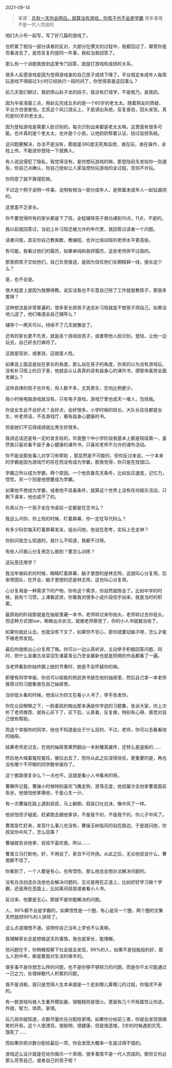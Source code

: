 2021-09-14

> 来源：[总有一天你会明白，就算没有游戏，你孩子也不会是学霸](http://mp.weixin.qq.com/s?__biz=MzU0MjYwNDU2Mw==&mid=2247500985&idx=2&sn=d23c3193fa1a6351151c86871f52a1a0&chksm=fb1aa8c5cc6d21d3a0253036b8e6aa2e1e20ff60ca84a0fb2a338f7f6dfba3820c32de1b7c9b&scene=27#wechat_redirect)
> 很多事情不是一代人完成的

咱们大小号一起写，写了好几篇的游戏了。  

  

也积累了相当一部分读者的反对，大部分在撰文的过程中，我都回过了，甭管你是否看进去了，是否反复的提同一件事，我权当我回答了。

  

那么有一个话题我放到这里专门回答，就是打游戏和成绩的关系。  

  

很多人反感游戏是因为觉得游戏害的自己孩子成绩下降了。平台规定未成年人每周玩游戏不得超过3小时已经执行一段时间了，你觉得真是这回事么？  

  

前几天我们聊过，我奶常山赵子龙的段子。我没有打错字，不是我乃，是我奶。  

  

因为半夜凌晨三点，用赵云完成五杀的是一个60岁的老太太。随着网友的质疑，平台方也很害怕，尤其这个风口浪尖上，于是调出系统，反复查验，回头发现，真的是60岁的老太太。

  

因为登陆游戏是需要人脸识别的，每次识别出来都是老太太嘛。这里面有很多可能，也许真的是个老太太，也许是个小孩，让他奶奶帮着认证，绕过监控系统。

  

这问题要解决，办法不是没有，那就是360度无死角监控，谁在玩，谁在操作，全程上传。不能说你登陆一下就换人。  

  

有人说这侵犯了隐私，我觉得没有。是你想玩游戏的嘛，那登陆前先发给你一则通告，你自己点确认，你自己授权让人家监控你玩游戏的全过程，否则不许玩。  

  

你同意了就不算侵犯嘛。

  

不过这个例子说明一件事，说明有相当一部分成年人，是帮着未成年人一起钻漏洞的。  

  

这里面不乏家长。  

  

你不要觉得所有的家长都是下了班，全程辅导孩子做功课到10点，11点，不是的。

  

我以前就回答过，当初上补习班还被允许的年代里，我回答过读者一个问题。

  

读者问我，其实你自己教奥数，教编程，也许比培训班的老师水平更高些。

  

有可能，我看过他们的履历，如果单纯和我拼履历，这些老师拼不过我的。  

  

那我把孩子交给他们，自己负责接送，是因为信任他们长期精耕一线，擅长这个么？  

  

是，也不全是。

  

很大程度上是因为我懒得教。说实话我也不乐意自己除了工作就是教孩子，那我多累呀？  

  

这种想法是非常普遍的，很多家长把孩子送去补习班就是不想孩子烦自己。如果没地儿送了，他们难道会自己辅导么？

  

辅导个一两天可以，持续不了几天就懈怠了。

  

还有的家长更不负责，就是丢个游戏给孩子，或者帮他人脸识别，登陆，让他一边玩去，自己好去打麻将了。

  

这就是现状，或者说，这就是人性。

  

如果说上面这是站在家长的角度，那么站在孩子的角度，你真的以为没有游戏玩，没有补习班上的日子里，他就会认认真真的读有益身心的课外书，德智体美劳全面发展么？  

  

这样自律的孩子也许有，但人数不多，尤其男生，恐怕比例更少。  

  

我小时候电脑游戏就没有，只有电子游戏，游戏厅里也成天一堆人，包括我。  

  

你说女生会不会好点？会好点，会好很多。小学时候的班长，大队长往往都是女生，听老师话，不去游戏厅，看有益身心健康的书。  

  

但是她们不见得成绩就比男生好很多。

  

我讲这话还是有一定的发言权的，毕竟整个中小学阶段我基本上都是班级第一，虽然我只喜欢看不益于身心健康的课外书，只喜欢老师不允许的课外活动。  

  

你不能说那些事儿对学习有帮助 ，那显然是不可能的，但你反过来说，一个本来的学霸是因为游戏厅的存在而没有成为学霸，那我觉得，你只是在找借口。  

  

学霸之所以成为学霸，两个原因。一个他具备先天条件，比如反应速度，记忆力，悟性，另一个则是他想要成为学霸。  

  

如果他不想成为学霸，或者他不具备条件，就算这个世界上没有任何娱乐活动，只剩下课本，他也成不了的。

  

你真以为一个孩子坐在书桌前一定都是在念书么？  

  

我这么问你，你上班的时候，盯着屏幕，你一定在写代码么？

  

有多少码农每天盯着屏幕发呆，组长问他，他说在思考，实际上在走神？

  

你别问我怎么知道的，我什么不知道，我都干过呀。  

  

有些人问我心分复用怎么做到？要怎么训练？  

  

这玩意还用学？

  

我当年做码农的时候，眼睛盯着屏幕，脑子里想的是林志玲，这就叫心分复用。后来带团队，在开会，脑子里想的还是林志玲，这也叫心分复用。

  

心分复用是一种需求下的产物，你有这个需求，你自然就练会了。比如中学的时候，我有个习惯，上课看武侠，你看我对很多小说片段信手拈来，就是当时的积累。

  

最原始的阶段那就是在抽屉里藏一本书，老师转过来你抬头，老师转过去你低头。但这种方式很low，稍微出点状况，就被老师察觉了，你的小人书就被没收了。

  

如果你就此认怂，也就没有下文了，如果你不甘心，那你就要动脑子呀，怎么才能不被老师发现。  

  

最后你就练出心分复用了嘛。你可以一边认真听讲，主动举手积极回答问题，同时，把什么金庸古龙梁羽生诸葛青云乃至金庸新也就是阳朔的作品都看了一遍。  

  

当老师看到你始终跟上她的节奏时，她是不会怀疑你的嘛。  

  

即便有同学举报，你也可以偷偷的把武侠书放在他的抽屉里，然后自己拿一本老师推荐过的习题集放在自己抽屉里。

  

当你低头看的时候，他误以为你又在看小人书了，举手告发你。

  

你在众目睽睽之下，一脸委屈的掏出那本满是你字迹的习题集，告诉大家，你上次听了老师推荐，就有心买下了，买下后，认真看，反复做，特别有心得，感觉对自己很有帮助。

  

而这个举报你的同学，他也不知道是出于什么目的，不过，老师，你可以去看看他的抽屉。

  

结果老师走过去，在他的抽屉里果然翻出一本射雕英雄传，还特么是盗版的......

  

然后他大喊着冤枉冤枉，被拉出去了，而你从此之后深得信任，更重要的是，再也没有哪个不开眼的同学敢举报你了。  

  

这个套路很复杂么？一点也不。这就是看小人书看来的呀。  

  

曹瞒传记载，曹操小时候特别喜欢飞鹰走狗，游荡无度，他叔屡次去他爹曹嵩面前告状，他很怕他爹揍他，于是心生一计。

  

有一次曹操在路上遇到叔叔，马上躺倒，假装口吐白沫，像中风了一样。

  

他叔怕侄子碰瓷，赶紧跑去跟他爹讲，不是我干的，不是我干的，你儿子中风了。

  

曹嵩急忙赶来，发现什么事儿也没有，曹操玉树临风的站在路边。于是就问他，你叔说你中风了，怎么回事？

  

曹操就告诉他爹，叔叔不喜欢我，所以.......

  

曹嵩立马打断他，好，不用说了，家丑不可外扬。从此之后，无论他叔说什么，曹嵩都不信了。

  

你看到了，一个人要是有心，也有悟性，那么他总会想办法解决问题的。  

  

没有办法创造办法他也会解决问题的，无论是用在正道上，比如好好学习做个学霸，还是用在歪路上，比如离间叔叔或者看小人书。  

  

反过来，他要是无心，那就不是你能解决的问题。  

  

人，99%都不会是学霸的，如果悟性是一个圈，有心是另一个圈，两个圈的交集天然就把99%的人排除了。  

  

这么点道理想不通，说明你自己当年上学也不认真嘛。  

  

我理解家长总是想做逆天的事情，我也是家长，能理解。  

  

但问题在于，你稍微观察下社会就会发现，99%的人，如果不是投胎投的好，那么人到中年，都是要面对生活的艰辛的。

  

很多事不是你想怎么样的问题，也不是你够不够努力的问题，而是你不太可能通过一己之力，处理掉数代人积累的问题。  

  

我不是消极，我只是觉得人生本来就是一个走到哪儿算哪儿的过程，你强求不来的。  

  

有一款游戏叫做人生重开模拟器，很粗糙但是很火。里面有几个开局属性让你选，外貌，智力，体质，家境。

  

玩几局你就知道，点数尽量优先分配给家境。如果你分给前三者，你就会发现很搞笑的开局，这个人很漂亮，很聪明，很健康，但是很遗憾，3岁的时候遇到灾荒，饿死了......  

  

而如果你把点数分配给最后一项，你会发现大概率一生是过得不错的。

  

游戏这么设计就是在给你揭示一个真相，很多事情不是一代人完成的。那你又何必那么苛责自己，或者自己的孩子呢？

